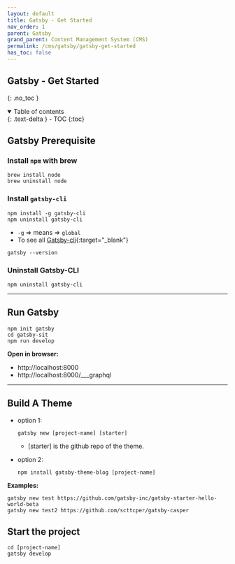 ```yaml
---
layout: default    
title: Gatsby - Get Started
nav_order: 1
parent: Gatsby
grand_parent: Content Management System (CMS)
permalink: /cms/gatsby/gatsby-get-started
has_toc: false
---
```


## Gatsby - Get Started
{: .no_toc } 

<details open markdown="block">
  <summary>
    Table of contents
  </summary>
  {: .text-delta }
- TOC
{:toc}
</details>


## Gatsby Prerequisite

### Install `npm` with brew

```
brew install node
brew uninstall node
```

### Install `gatsby-cli`

```
npm install -g gatsby-cli
npm uninstall gatsby-cli
```

* `-g` => means => `global`
* To see all [Gatsby-cli](https://www.gatsbyjs.com/docs/gatsby-cli/){:target="_blank"}


```
gatsby --version
```

### Uninstall Gatsby-CLI
```
npm uninstall gatsby-cli
```

---

## Run Gatsby

```
npm init gatsby 
cd gatsby-sit
npm run develop
```

**Open in browser:** 
- http://localhost:8000
- http://localhost:8000/\_\_\_graphql

---

## Build A Theme

* option 1: 
  
    ```
    gatsby new [project-name] [starter]
    ```
   * [starter] is the github repo of the theme. 

* option 2: 

    ```
    npm install gatsby-theme-blog [project-name]
    ```

**Examples:** 

```
gatsby new test https://github.com/gatsby-inc/gatsby-starter-hello-world-beta
gatsby new test2 https://github.com/scttcper/gatsby-casper
```

## Start the project 

```
cd [project-name]
gatsby develop
```



